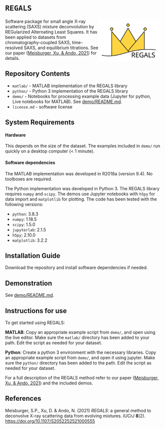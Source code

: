 # `REGALS`

<img align="right" alt="REGALS logo" src="regals-logo.svg" width="200">

Software package for small angle X-ray scattering (SAXS) mixture deconvolution by REGularized Alternating Least Squares. It has been applied to datasets from chromatography-coupled SAXS, time-resolved SAXS, and equilibrium titrations. See our paper ([Meisburger, Xu, & Ando, 2021]) for details.

## Repository Contents

- `matlab/` - MATLAB implementation of the REGALS library
- `python/` - Python 3 implementation of the REGALS library
- `demo/` - Notebooks for processing example data (Jupyter for python, Live notebooks for MATLAB). See [demo/README.md](demo/README.md).
- `license.md` - software license

## System Requirements

#### Hardware

This depends on the size of the dataset. The examples included in `demo/` run quickly on a desktop computer (< 1 minute).

#### Software dependencies

The MATLAB implementation was developed in R2018a (version 9.4). No toolboxes are required.

The Python implementation was developed in Python 3. The REGALS library requires `numpy` and `scipy`. The demos use Jupyter notebooks with `h5py` for data import and `matplotlib` for plotting. The code has been tested with the following versions:
- `python`: 3.8.3
- `numpy`: 1.18.5
- `scipy`: 1.5.0
- `jupyterlab`: 2.1.5
- `h5py`: 2.10.0
- `matplotlib`: 3.2.2

## Installation Guide

Download the repository and install software dependencies if needed.

## Demonstration

See [demo/README.md](demo/README.md).

## Instructions for use

To get started using REGALS:

**MATLAB**: Copy an appropriate example script from `demo/`, and open using the live editor. Make sure the `matlab/` directory has been added to your path. Edit the script as needed for your dataset.

**Python**: Create a python 3 environment with the necessary libraries. Copy an appropriate example script from `demo/`, and open it using jupyter. Make sure the `python/` directory has been added to the path. Edit the script as needed for your dataset.

For a full description of the REGALS method refer to our paper ([Meisburger, Xu, & Ando, 2021]) and the included demos.

## References

[Meisburger, Xu, & Ando, 2021]: https://doi.org/10.1107/S2052252521000555
Meisburger, S.P., Xu, D. & Ando, N. (2021) _REGALS_: a general method to deconvolve X-ray scattering data from evolving mixtures. _IUCrJ_ **8**(2). https://doi.org/10.1107/S2052252521000555
